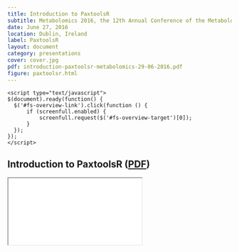 ```yaml
---
title: Introduction to PaxtoolsR
subtitle: Metabolomics 2016, the 12th Annual Conference of the Metabolomics Society at University College Dublin.
date: June 27, 2016
location: Dublin, Ireland
label: PaxtoolsR
layout: document
category: presentations
cover: cover.jpg
pdf: introduction-paxtoolsr-metabolomics-29-06-2016.pdf
figure: paxtoolsr.html
---
```


  <!-- <object data="{{ site.baseurl }}/{{ site.media_root }}{{ page.id }}/{{ page.pdf }}" type="application/pdf" width="100%" height="800px">
    <p>It appears you don't have a PDF plugin for this browser.
    No biggie... you can <a href="{{ site.baseurl }}/{{ site.media_root }}{{ page.id }}/{{ page.pdf }}">click here to
    download the PDF file.</a></p>
  </object> -->
  <script type="text/javascript">
    /*!
    * screenfull
    * v3.0.0 - 2015-11-24
    * (c) Sindre Sorhus; MIT License
    */
    !function(){"use strict";var a="undefined"!=typeof module&&module.exports,b="undefined"!=typeof Element&&"ALLOW_KEYBOARD_INPUT"in Element,c=function(){for(var a,b,c=[["requestFullscreen","exitFullscreen","fullscreenElement","fullscreenEnabled","fullscreenchange","fullscreenerror"],["webkitRequestFullscreen","webkitExitFullscreen","webkitFullscreenElement","webkitFullscreenEnabled","webkitfullscreenchange","webkitfullscreenerror"],["webkitRequestFullScreen","webkitCancelFullScreen","webkitCurrentFullScreenElement","webkitCancelFullScreen","webkitfullscreenchange","webkitfullscreenerror"],["mozRequestFullScreen","mozCancelFullScreen","mozFullScreenElement","mozFullScreenEnabled","mozfullscreenchange","mozfullscreenerror"],["msRequestFullscreen","msExitFullscreen","msFullscreenElement","msFullscreenEnabled","MSFullscreenChange","MSFullscreenError"]],d=0,e=c.length,f={};e>d;d++)if(a=c[d],a&&a[1]in document){for(d=0,b=a.length;b>d;d++)f[c[0][d]]=a[d];return f}return!1}(),d={request:function(a){var d=c.requestFullscreen;a=a||document.documentElement,/5\.1[\.\d]* Safari/.test(navigator.userAgent)?a[d]():a[d](b&&Element.ALLOW_KEYBOARD_INPUT)},exit:function(){document[c.exitFullscreen]()},toggle:function(a){this.isFullscreen?this.exit():this.request(a)},raw:c};return c?(Object.defineProperties(d,{isFullscreen:{get:function(){return Boolean(document[c.fullscreenElement])}},element:{enumerable:!0,get:function(){return document[c.fullscreenElement]}},enabled:{enumerable:!0,get:function(){return Boolean(document[c.fullscreenEnabled])}}}),void(a?module.exports=d:window.screenfull=d)):void(a?module.exports=!1:window.screenfull=!1)}();
  </script>

	<script type="text/javascript">
  	$(document).ready(function() {
  	  $('#fs-overview-link').click(function () {
  		  if (screenfull.enabled) {
  			  screenfull.request($('#fs-overview-target')[0]);
  		  }
  	  });
  	});
	</script>

  <div class="panel panel-default">
      <div class="panel-heading">
          <h2 class="panel-title">
              Introduction to PaxtoolsR (<a href="{{ site.baseurl }}/{{ site.media_root }}{{ page.id }}/{{ page.pdf }}">PDF</a>) <a id="fs-overview-link" class="pull-right" href="#"><i class="fa fa-arrows-alt"></i></a>
          </h2>
      </div>
      <div class="panel-body">
          <div class="embed-responsive embed-responsive-4by3">
              <iframe id="fs-overview-target" src="{{ site.baseurl }}/{{ site.media_root }}{{ page.id }}/{{ page.figure }}" allowfullscreen seamless>
                  <p>Your browser does not support iframes.</p>
              </iframe>
          </div>
      </div>
  </div>

